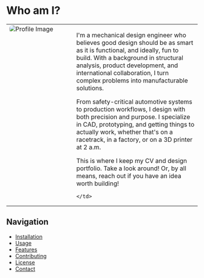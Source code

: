 ﻿# Who am I?

<link rel="stylesheet" href="Assets/styles.css">

<table>
  <tr>
    <td style="vertical-align:top; padding-right: 16px; width: 35%">
      <img src="Assets/ProfilePic.jpg" alt="Profile Image" style="border-radius:8px;">
    </td>
    <td>

I'm a mechanical design engineer who believes good design should be as smart as it is functional, and ideally, fun to build. With a background in structural analysis, product development, and international collaboration, I turn complex problems into manufacturable solutions.

From safety-critical automotive systems to production workflows, I design with both precision and purpose. I specialize in CAD, prototyping, and getting things to actually work, whether that's on a racetrack, in a factory, or on a 3D printer at 2 a.m.

This is where I keep my CV and design portfolio. Take a look around!
Or, by all means, <a ref="contact.html">reach out</a> if you have an idea worth building!

    </td>
  </tr>
</table>

## Navigation

- [Installation](#installation)
- [Usage](#usage)
- [Features](#features)
- [Contributing](#contributing)
- [License](#license)
- [Contact](contact.md)
